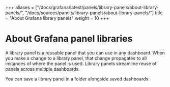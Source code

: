 +++
aliases = ["/docs/grafana/latest/panels/library-panels/about-library-panels/", "/docs/sources/panels/library-panels/about-library-panels/"]
title = "About Grafana library panels"
weight = 10
+++

# About Grafana panel libraries

A library panel is a reusable panel that you can use in any dashboard. When you make a change to a library panel, that change propagates to all instances of where the panel is used. Library panels streamline reuse of panels across multiple dashboards.

You can save a library panel in a folder alongside saved dashboards.
